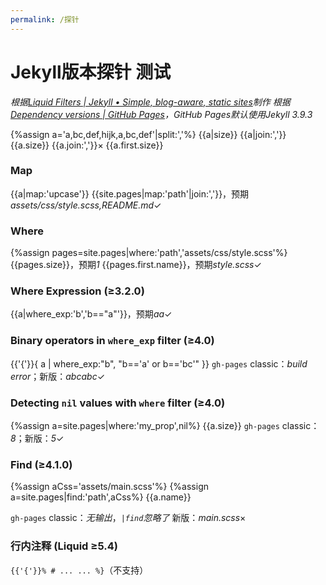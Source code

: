 ```yaml
---
permalink: /探针
---
```

# Jekyll版本探针 测试
*根据[Liquid Filters | Jekyll • Simple, blog-aware, static sites](https://jekyllrb.com/docs/liquid/filters/)制作*
*根据[Dependency versions \| GitHub Pages](https://pages.github.com/versions/)，GitHub Pages默认使用Jekyll 3.9.3*

{%assign a='a,bc,def,hijk,a,bc,def'|split:','%}
{{a|size}}
{{a|join:','}}
{{a.size}}
{{a.join:','}}×
{{a.first.size}}

### Map
{{a|map:'upcase'}}
{{site.pages|map:'path'|join:','}}，预期*assets/css/style.scss,README.md*✓

### Where
{%assign pages=site.pages|where:'path','assets/css/style.scss'%}
{{pages.size}}，预期*1*
{{pages.first.name}}，预期*style.scss*✓

### Where Expression (≥3.2.0)
{{a|where_exp:'b','b=="a"'}}，预期*aa*✓

### Binary operators in `where_exp` filter (≥4.0)
{{'{'}}{ a | where_exp:"b", "b=='a' or b=='bc'" }}
`gh-pages` classic：*build error*；新版：*abcabc*✓

### Detecting `nil` values with `where` filter (≥4.0)
{%assign a=site.pages|where:'my_prop',nil%}
{{a.size}}
`gh-pages` classic：*8*；新版：*5*✓

### Find (≥4.1.0)
{%assign aCss='assets/main.scss'%}
{%assign a=site.pages|find:'path',aCss%}
{{a.name}}

`gh-pages` classic：*无输出*，*`|find`忽略了*
新版：*main.scss*×

### 行内注释 (Liquid ≥5.4)
`{{'{'}}% # ... ... %}`（不支持）
